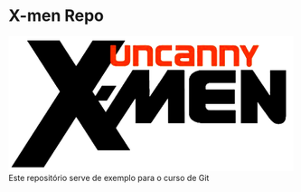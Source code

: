 # X-men Repo

![X-men](https://github.com/FabioFrost/XmenRepo/blob/master/Uncanny.png) 
Este repositório serve de exemplo para o curso de Git
